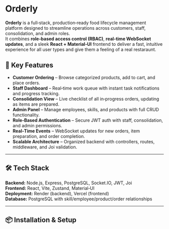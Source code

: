 # Orderly

**Orderly** is a full‑stack, production‑ready food lifecycle management platform designed to streamline operations across customers, staff, consolidation, and admin roles.  
It combines **role‑based access control (RBAC)**, **real‑time WebSocket updates**, and a sleek **React + Material‑UI** frontend to deliver a fast, intuitive experience for all user types and give them a feeling of a real restaraunt.

## 🚀 Key Features
- **Customer Ordering** – Browse categorized products, add to cart, and place orders.
- **Staff Dashboard** – Real‑time work queue with instant task notifications and progress tracking.
- **Consolidation View** – Live checklist of all in‑progress orders, updating as items are prepared.
- **Admin Panel** – Manage employees, skills, and products with full CRUD functionality.
- **Role‑Based Authentication** – Secure JWT auth with staff, consolidation, and admin permissions.
- **Real‑Time Events** – WebSocket updates for new orders, item preparation, and order completion.
- **Scalable Architecture** – Organized backend with controllers, routes, middleware, and Joi validation.

---

## 🛠 Tech Stack

**Backend:** Node.js, Express, PostgreSQL, Socket.IO, JWT, Joi  
**Frontend:** React, Vite, Zustand, Material‑UI  
**Deployment:** Render (backend), Vercel (frontend)  
**Database:** PostgreSQL with skill/employee/product/order relationships

---

## 📦 Installation & Setup

